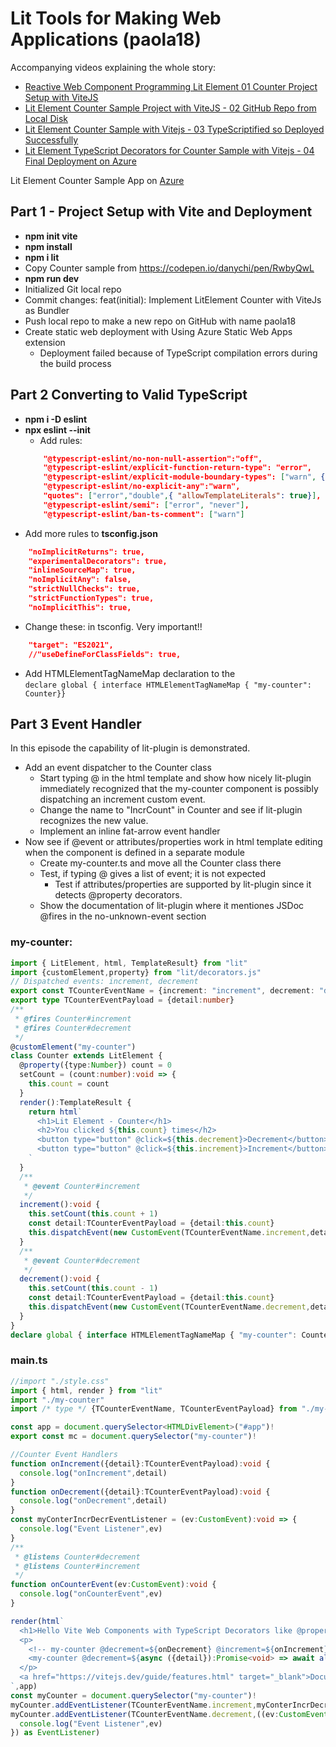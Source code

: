 # Lit Tools for Making Web Applications (paola18)

Accompanying videos explaining the whole story:
- [Reactive Web Component Programming Lit Element 01 Counter Project Setup with ViteJS](https://youtu.be/hs0oHgLIFLc)
- [Lit Element Counter Sample Project with ViteJS - 02 GitHub Repo from Local Disk](https://youtu.be/wthWv2Q8Rcg)
- [Lit Element Counter Sample with Vitejs - 03 TypeScriptified so Deployed Successfully](https://youtu.be/aIxCrPzieP4)
- [Lit Element TypeScript Decorators for Counter Sample with Vitejs - 04 Final Deployment on Azure](https://youtu.be/FK4uhP4euuE)

Lit Element Counter Sample App on [Azure](https://lively-field-057f5c603.azurestaticapps.net/)


## Part 1 - Project Setup with Vite and Deployment
- **npm init vite**
- **npm install**
- **npm i lit**
- Copy Counter sample from https://codepen.io/danychi/pen/RwbyQwL
- **npm run dev**
- Initialized Git local repo
- Commit changes: feat(initial): Implement LitElement Counter with ViteJs as Bundler
- Push local repo to make a new repo on GitHub with name paola18
- Create static web deployment with Using Azure Static Web Apps extension 
    - Deployment failed because of TypeScript compilation errors during the build process

## Part 2 Converting to Valid TypeScript
- **npm i -D eslint**
- **npx eslint --init**
    - Add rules:
    ```json
        "@typescript-eslint/no-non-null-assertion":"off",
        "@typescript-eslint/explicit-function-return-type": "error", 
        "@typescript-eslint/explicit-module-boundary-types": ["warn", {"allowArgumentsExplicitlyTypedAsAny":true}], 
        "@typescript-eslint/no-explicit-any":"warn", 
        "quotes": ["error","double",{ "allowTemplateLiterals": true}], 
        "@typescript-eslint/semi": ["error", "never"], 
        "@typescript-eslint/ban-ts-comment": ["warn"]     
    ```  
- Add more rules to **tsconfig.json**
```json
    "noImplicitReturns": true,
    "experimentalDecorators": true, 
    "inlineSourceMap": true, 
    "noImplicitAny": false,    
    "strictNullChecks": true,  
    "strictFunctionTypes": true, 
    "noImplicitThis": true, 
```
- Change these: in tsconfig. Very important!!
```json
    "target": "ES2021",
    //"useDefineForClassFields": true,
```
- Add HTMLElementTagNameMap declaration to the  
`declare global { interface HTMLElementTagNameMap { "my-counter": Counter}}`

## Part 3 Event Handler
In this episode the capability of lit-plugin is demonstrated.
- Add an event dispatcher to the Counter class
    - Start typing @ in the html template and show how nicely lit-plugin immediately recognized that the my-counter component is possibly dispatching an increment custom event.
    - Change the name to "IncrCount" in Counter and see if lit-plugin recognizes the new value.
    - Implement an inline fat-arrow event handler
- Now see if @event or attributes/properties work in html template editing when the component is defined in a separate module
    - Create my-counter.ts and move all the Counter class there
    - Test, if typing @ gives a list of event; it is not expected 
        - Test if attributes/properties are supported by lit-plugin since it detects @property decorators.
    - Show the documentation of lit-plugin where it mentiones JSDoc @fires in the no-unknown-event section

### my-counter:
```typescript
import { LitElement, html, TemplateResult} from "lit"
import {customElement,property} from "lit/decorators.js"
// Dispatched events: increment, decrement
export const TCounterEventName = {increment: "increment", decrement: "decrement"} as const
export type TCounterEventPayload = {detail:number}
/**
 * @fires Counter#increment
 * @fires Counter#decrement
 */
@customElement("my-counter")
class Counter extends LitElement {
  @property({type:Number}) count = 0
  setCount = (count:number):void => {
    this.count = count
  }
  render():TemplateResult {
    return html`
      <h1>Lit Element - Counter</h1>
      <h2>You clicked ${this.count} times</h2>
      <button type="button" @click=${this.decrement}>Decrement</button>
      <button type="button" @click=${this.increment}>Increment</button>
    `
  }
  /**
   * @event Counter#increment
   */
  increment():void {
    this.setCount(this.count + 1)
    const detail:TCounterEventPayload = {detail:this.count}
    this.dispatchEvent(new CustomEvent(TCounterEventName.increment,detail))
  }
  /**
   * @event Counter#decrement
   */
  decrement():void {
    this.setCount(this.count - 1)
    const detail:TCounterEventPayload = {detail:this.count}
    this.dispatchEvent(new CustomEvent(TCounterEventName.decrement,detail))
  }
}
declare global { interface HTMLElementTagNameMap { "my-counter": Counter}}
```
### main.ts
```typescript
//import "./style.css"
import { html, render } from "lit"
import "./my-counter"
import /* type */ {TCounterEventName, TCounterEventPayload} from "./my-counter"

const app = document.querySelector<HTMLDivElement>("#app")!
export const mc = document.querySelector("my-counter")!

//Counter Event Handlers
function onIncrement({detail}:TCounterEventPayload):void {
  console.log("onIncrement",detail)
}
function onDecrement({detail}:TCounterEventPayload):void {
  console.log("onDecrement",detail)
}
const myConterIncrDecrEventListener = (ev:CustomEvent):void => {
  console.log("Event Listener",ev)
}
/**
 * @listens Counter#decrement
 * @listens Counter#increment
 */
function onCounterEvent(ev:CustomEvent):void {
  console.log("onCounterEvent",ev)
}

render(html`
  <h1>Hello Vite Web Components with TypeScript Decorators like @property!</h1>
  <p>
    <!-- my-counter @decrement=${onDecrement} @increment=${onIncrement} count=5></my-counter -->
    <my-counter @decrement=${async ({detail}):Promise<void> => await alert(`Decremented to ${detail}`)} @increment=${({detail}):void=>alert("inremented to " + detail)} count=5></my-counter>
  </p>
  <a href="https://vitejs.dev/guide/features.html" target="_blank">Documentation</a>
`,app)
const myCounter = document.querySelector("my-counter")! 
myCounter.addEventListener(TCounterEventName.increment,myConterIncrDecrEventListener as EventListener)
myCounter.addEventListener(TCounterEventName.decrement,((ev:CustomEvent)=> {
  console.log("Event Listener",ev)
}) as EventListener)

```
